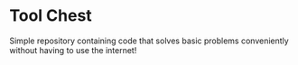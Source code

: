 # Tool Chest  

Simple repository containing code that solves basic problems conveniently without having to use the internet! 
